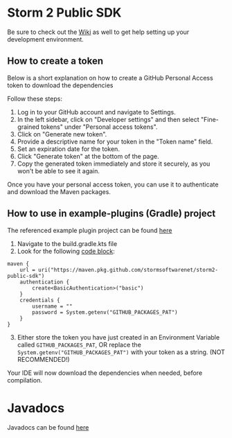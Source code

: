 # Storm 2 Public SDK

Be sure to check out the [Wiki](https://github.com/stormsoftwarenet/storm2-example-plugin/wiki) as well to get help setting up your development environment.

## How to create a token
Below is a short explanation on how to create a GitHub Personal Access token to download the dependencies

Follow these steps:

1. Log in to your GitHub account and navigate to Settings.
2. In the left sidebar, click on "Developer settings" and then select "Fine-grained tokens" under "Personal access tokens".
3. Click on "Generate new token".
4. Provide a descriptive name for your token in the "Token name" field.
5. Set an expiration date for the token.
6. Click "Generate token" at the bottom of the page.
7. Copy the generated token immediately and store it securely, as you won't be able to see it again.

Once you have your personal access token, you can use it to authenticate and download the Maven packages.

## How to use in example-plugins (Gradle) project
The referenced example plugin project can be found [here](https://github.com/stormsoftwarenet/storm2-example-plugin)
1. Navigate to the build.gradle.kts file
2. Look for the following [code block](https://github.com/stormsoftwarenet/storm2-example-plugin/blob/4eb17e155dc52dda3d858be5681358166bfdf875/build.gradle.kts#L34):
```
maven {
    url = uri("https://maven.pkg.github.com/stormsoftwarenet/storm2-public-sdk")
    authentication {
        create<BasicAuthentication>("basic")
    }
    credentials {
        username = ""
        password = System.getenv("GITHUB_PACKAGES_PAT")
    }
}
```
3. Either store the token you have just created in an Environment Variable called `GITHUB_PACKAGES_PAT`, OR replace the `System.getenv("GITHUB_PACKAGES_PAT")` with your token as a string. (NOT RECOMMENDED!)
  
Your IDE will now download the dependencies when needed, before compilation.

# Javadocs
Javadocs can be found [here](https://stormjavadocs.z6.web.core.windows.net/)
